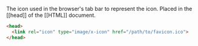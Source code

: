 The icon used in the browser's tab bar to represent the icon. Placed in the [[head]] of the [[HTML]] document.

```html
<head>
  <link rel="icon" type="image/x-icon" href="/path/to/favicon.ico">
</head>
```